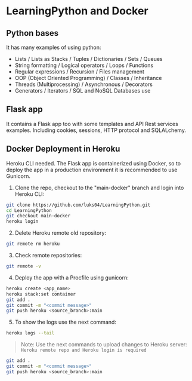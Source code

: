 # LearningPython and Docker

## Python bases
It has many examples of using python:
- Lists / Lists as Stacks / Tuples / Dictionaries / Sets / Queues
- String formatting / Logical operators / Loops / Functions
- Regular expressions / Recursion / Files management
- OOP (Object Oriented Programming) / Classes / Inheritance
- Threads (Multiprocessing) / Asynchronous / Decorators
- Generators / Iterators / SQL and NoSQL Databases use

## Flask app
It contains a Flask app too with some templates and API Rest services examples. 
Including cookies, sessions, HTTP protocol and SQLALchemy.

## Docker Deployment in Heroku
Heroku CLI needed.
The Flask app is containerized using Docker, so to deploy the app in a production environment it is recommended to use Gunicorn.

1. Clone the repo, checkout to the "main-docker" branch and login into Heroku CLI:
```sh
git clone https://github.com/luks04/LearningPython.git
cd LearningPython
git checkout main-docker
heroku login
```
2. Delete Heroku remote old repository:
```sh
git remote rm heroku
```
3. Check remote repositories:
```sh
git remote -v
```
4. Deploy the app with a Procfile using gunicorn:
```sh
heroku create <app_name>
heroku stack:set container
git add .
git commit -m "<commit message>"
git push heroku <source_branch>:main
```
5. To show the logs use the next command:
```sh
heroku logs --tail
```

> Note: Use the next commands to upload changes to Heroku server: 
`Heroku remote repo and Heroku login is required`
```sh
git add .
git commit -m "<commit message>"
git push heroku <source_branch>:main
```